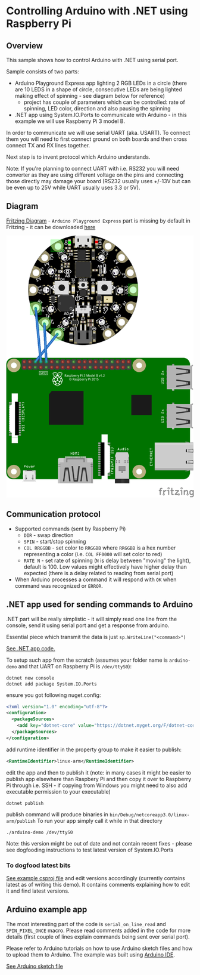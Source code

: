 # Controlling Arduino with .NET using Raspberry Pi

## Overview

This sample shows how to control Arduino with .NET using serial port.

Sample consists of two parts:
- Arduino Playground Express app lighting 2 RGB LEDs in a circle (there are 10 LEDS in a shape of circle, consecutive LEDs are being lighted making effect of spinning - see diagram below for reference)
  - project has couple of parameters which can be controlled: rate of spinning, LED color, direction and also pausing the spinning
- .NET app using System.IO.Ports to communicate with Arduino - in this example we will use Raspberry Pi 3 model B.

In order to communicate we will use serial UART (aka. USART). To connect them you will need to first connect ground on both boards and then cross connect TX and RX lines together.

Next step is to invent protocol which Arduino understands.

Note: If you're planning to connect UART with i.e. RS232 you will need converter as they are using different voltage on the pins and connecting those directly may damage your board (RS232 usually uses +/-13V but can be even up to 25V while UART usually uses 3.3 or 5V).

## Diagram

[Fritzing Diagram](arduino-pi-sp.fzz) - `Arduino Playground Express` part is missing by default in Fritzing - it can be downloaded [here](https://github.com/adafruit/Fritzing-Library/blob/master/parts/Adafruit%20Circuit%20Playground%20Express.fzpz)

![Arduino - RPi - UART](arduino-pi-sp_bb.png)

## Communication protocol

- Supported commands (sent by Raspberry Pi)
  - `DIR` - swap direction
  - `SPIN` - start/stop spinning
  - `COL RRGGBB` - set color to `RRGGBB` where `RRGGBB` is a hex number representing a color (i.e. `COL FF0000` will set color to red)
  - `RATE N` - set rate of spinning (`N` is delay between "moving" the light), default is 100. Low values might effectively have higher delay than expected (there is a delay related to reading from serial port)
- When Arduino processes a command it will respond with `OK` when command was recognized or `ERROR`.

## .NET app used for sending commands to Arduino

.NET part will be really simplistic - it will simply read one line from the console, send it using serial port and get a response from arduino.

Essential piece which transmit the data is just `sp.WriteLine("<command>")`

[See .NET app code.](Program.cs)

To setup such app from the scratch (assumes your folder name is `arduino-demo` and that UART on Raspberry Pi is `/dev/ttyS0`):

```
dotnet new console
dotnet add package System.IO.Ports
```

ensure you got following nuget.config:

```xml
<?xml version="1.0" encoding="utf-8"?>
<configuration>
  <packageSources>
    <add key="dotnet-core" value="https://dotnet.myget.org/F/dotnet-core/api/v3/index.json" />
  </packageSources>
</configuration>
```

add runtime identifier in the property group to make it easier to publish:

```xml
<RuntimeIdentifier>linux-arm</RuntimeIdentifier>
```

edit the app and then to publish it (note: in many cases it might be easier to publish app elsewhere than Raspbery Pi and then copy it over to Raspberry Pi through i.e. SSH - if copying from Windows you might need to also add executable permission to your executable)

```
dotnet publish
```

publish command will produce binaries in `bin/Debug/netcoreapp3.0/linux-arm/publish`
To run your app simply call it while in that directory

```
./arduino-demo /dev/ttyS0
```

Note: this version might be out of date and not contain recent fixes - please see dogfooding instructions to test latest version of System.IO.Ports

### To dogfood latest bits

[See example csproj file](arduino-demo.csproj) and edit versions accordingly (currently contains latest as of writing this demo). It contains comments explaining how to edit it and find latest versions.

## Arduino example app

The most interesting part of the code is `serial_on_line_read` and `SPIN_PIXEL_ONCE` macro.
Please read comments added in the code for more details (first couple of lines explain commands being sent over serial port).

Please refer to Arduino tutorials on how to use Arduino sketch files and how to upload them to Arduino.
The example was built using [Arduino IDE](https://www.arduino.cc/en/Main/Software).

[See Arduino sketch file](uart-demo.ino)
